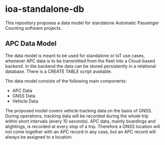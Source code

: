 # ioa-standalone-db
This repository proposes a data model for standalone Automatic Passenger Counting software projects. 

## APC Data Model
The data model is meant to be used for standalone or IoT use cases, whenever APC data is to be transmitted from the fleet into a Cloud-based backend. In the backend the data can be stored persistently in a relational database. There is a CREATE TABLE script available.

The data model consists of the following main components:

* APC Data
* GNSS Data
* Vehicle Data

The proposed model covers vehicle tracking data on the basis of GNSS. During operations, tracking data will be recorded during the whole trip within short intervals (every 10 seconds). APC data, mainly boardings and alightings, is recorded at every stop of a trip. Therefore a GNSS location will not come together with an APC record in any case, but an APC record will always be assigned to a location.
